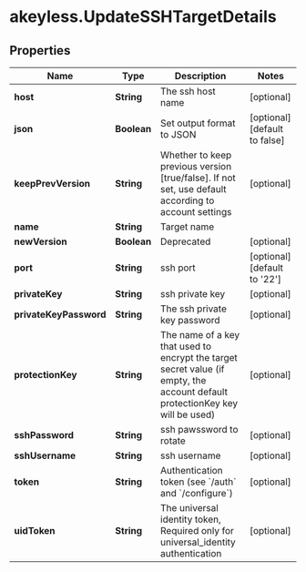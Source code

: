 # akeyless.UpdateSSHTargetDetails

## Properties

Name | Type | Description | Notes
------------ | ------------- | ------------- | -------------
**host** | **String** | The ssh host name | [optional] 
**json** | **Boolean** | Set output format to JSON | [optional] [default to false]
**keepPrevVersion** | **String** | Whether to keep previous version [true/false]. If not set, use default according to account settings | [optional] 
**name** | **String** | Target name | 
**newVersion** | **Boolean** | Deprecated | [optional] 
**port** | **String** | ssh port | [optional] [default to &#39;22&#39;]
**privateKey** | **String** | ssh private key | [optional] 
**privateKeyPassword** | **String** | The ssh private key password | [optional] 
**protectionKey** | **String** | The name of a key that used to encrypt the target secret value (if empty, the account default protectionKey key will be used) | [optional] 
**sshPassword** | **String** | ssh pawssword to rotate | [optional] 
**sshUsername** | **String** | ssh username | [optional] 
**token** | **String** | Authentication token (see &#x60;/auth&#x60; and &#x60;/configure&#x60;) | [optional] 
**uidToken** | **String** | The universal identity token, Required only for universal_identity authentication | [optional] 


